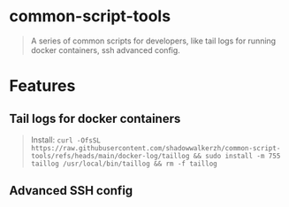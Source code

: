 # common-script-tools
> A series of common scripts for developers, like tail logs for running docker containers, ssh advanced config.

# Features
## Tail logs for docker containers
> Install: ```curl -OfsSL https://raw.githubusercontent.com/shadowwalkerzh/common-script-tools/refs/heads/main/docker-log/taillog && sudo install -m 755 taillog /usr/local/bin/taillog && rm -f taillog```

## Advanced SSH config

